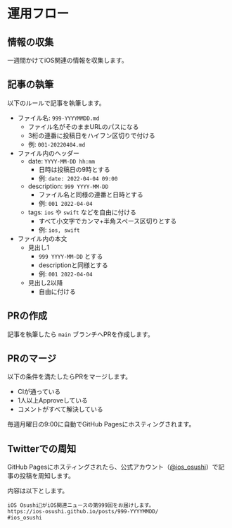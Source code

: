 # 運用フロー

## 情報の収集

一週間かけてiOS関連の情報を収集します。

## 記事の執筆

以下のルールで記事を執筆します。

- ファイル名: `999-YYYYMMDD.md`
  - ファイル名がそのままURLのパスになる
  - 3桁の連番に投稿日をハイフン区切りで付ける
  - 例: `001-20220404.md`
- ファイル内のヘッダー
  - date: `YYYY-MM-DD hh:mm`
    - 日時は投稿日の9時とする
    - 例: `date: 2022-04-04 09:00`
  - description: `999 YYYY-MM-DD`
    - ファイル名と同様の連番と日時とする
    - 例: `001 2022-04-04`
  - tags: `ios` や `swift` などを自由に付ける
    - すべて小文字でカンマ+半角スペース区切りとする
    - 例: `ios, swift`
- ファイル内の本文
  - 見出し1
    - `999 YYYY-MM-DD` とする
    - descriptionと同様とする
    - 例: `001 2022-04-04`
  - 見出し2以降
    - 自由に付ける

## PRの作成

記事を執筆したら `main` ブランチへPRを作成します。

## PRのマージ

以下の条件を満たしたらPRをマージします。

- CIが通っている
- 1人以上Approveしている
- コメントがすべて解決している

毎週月曜日の9:00に自動でGitHub Pagesにホスティングされます。

## Twitterでの周知

GitHub Pagesにホスティングされたら、公式アカウント（[@ios_osushi](https://twitter.com/ios_osushi)）で記事の投稿を周知します。

内容は以下とします。

```
iOS Osushi🍣がiOS関連ニュースの第999回をお届けします。
https://ios-osushi.github.io/posts/999-YYYYMMDD/
#ios_osushi
```
